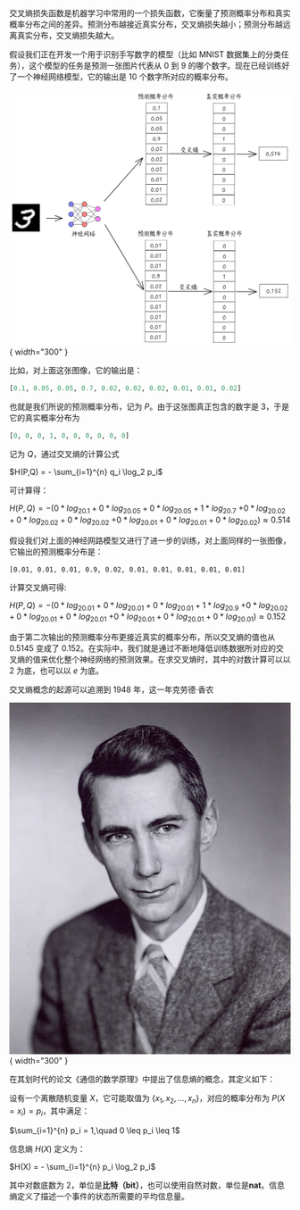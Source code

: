 交叉熵损失函数是机器学习中常用的一个损失函数，它衡量了预测概率分布和真实概率分布之间的差异。预测分布越接近真实分布，交叉熵损失越小；预测分布越远离真实分布，交叉熵损失越大。

假设我们正在开发一个用于识别手写数字的模型（比如 MNIST 数据集上的分类任务），这个模型的任务是预测一张图片代表从 0 到 9 的哪个数字。现在已经训练好了一个神经网络模型，它的输出是 10 个数字所对应的概率分布。

![cross entropy](../assets/image-20250531101040854.png){ width="300" }

比如，对上面这张图像，它的输出是：

```python
[0.1, 0.05, 0.05, 0.7, 0.02, 0.02, 0.02, 0.01, 0.01, 0.02]
```

也就是我们所说的预测概率分布，记为 $P$。由于这张图真正包含的数字是 3，于是它的真实概率分布为

```python
[0, 0, 0, 1, 0, 0, 0, 0, 0, 0]
```

记为 $Q$，通过交叉熵的计算公式


​$H(P,Q) = - \sum_{i=1}^{n} q_i \log_2 p_i$


可计算得：


$H(P,Q) = -(0*log_20.1+0*log_20.05+0*log_20.05+1*log_20.7$
$+0*log_20.02+0*log_20.02+0*log_20.02$
$+0*log_20.01+0*log_20.01+0*log_20.02) \approx 0.514$


假设我们对上面的神经网路模型又进行了进一步的训练，对上面同样的一张图像，它输出的预测概率分布是：

```
[0.01, 0.01, 0.01, 0.9, 0.02, 0.01, 0.01, 0.01, 0.01, 0.01]
```

计算交叉熵可得:


$H(P,Q) = -(0*log_20.01+0*log_20.01+0*log_20.01+1*log_20.9$
$+0*log_20.02+0*log_20.01+0*log_20.01$
$+0*log_20.01+0*log_20.01+0*log_20.01) \approx 0.152$


由于第二次输出的预测概率分布更接近真实的概率分布，所以交叉熵的值也从 $0.5145$ 变成了 $0.152$。在实际中，我们就是通过不断地降低训练数据所对应的交叉熵的值来优化整个神经网络的预测效果。在求交叉熵时，其中的对数计算可以以 $2$ 为底，也可以以 $e$ 为底。

交叉熵概念的起源可以追溯到 1948 年，这一年克劳德·香农

![Shannon](../assets/C.E._Shannon._Tekniska_museet_43069.jpg){ width="300" }

在其划时代的论文《通信的数学原理》中提出了信息熵的概念，其定义如下： 

设有一个离散随机变量 $X$，它可能取值为 $\{x_1,x_2,...,x_n\}$，对应的概率分布为 $P(X=x_i)=p_i$，其中满足：


​$\sum_{i=1}^{n} p_i = 1,\quad 0 \leq p_i \leq 1$


信息熵 $H(X)$ 定义为：


​$H(X) = - \sum_{i=1}^{n} p_i \log_2 p_i$


其中对数底数为 2，单位是**比特（bit）**，也可以使用自然对数，单位是**nat**。信息熵定义了描述一个事件的状态所需要的平均信息量。



